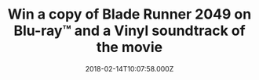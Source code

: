 ---
campaign-uuid: "c-b3bcbdbf-13ee-4cd7-8dd5-6a078e4cadb8"
type: "Preview"
category: "Entertainment"
date: "2018-02-14T10:07:58.000Z"
end-date: "2018-02-20T23:59:00.000Z"
disable-form: false
is_promoted: false
has_entry_page: true
title: "Win a copy of Blade Runner 2049 on Blu-ray™ and a Vinyl soundtrack of the\
  \ movie"
competition-description: "Calling all Ryan Gosling and Ana de Armas lovers. To celebrate\
  \ the Blu-ray™ release of the 8 BAFTA nominations and Academy Award®-nominated director\
  \ Denis Villeneuve, Blade Runner 2049 — we’ve got in our hands the official Blu-ray™\
  and a fantastic Vinyl soundtrack of the movie for one lucky NME reader to win. Featuring\
  \ exclusive bonus content such as behind-the-scenes action, prologues…and many more!\r\
  \n\r\n<br/>Sounds good? You know what to do…"
hero-header: "Win a copy of Blade Runner 2049 on Blu-ray™and a Vinyl soundtrack of\
  \ the movie"
terms-confirmation: "N/A"
banner-img: "https://assets.expresslyapp.com/asset-0ddce3ab-71bf-45c9-a846-c6ed7044719a.jpg"
logo-left-href: "http://nme.com/"
logo-left-image: "https://assets.expresslyapp.com/asset-48ee95da-bf48-42e4-b66e-d645d249e958.jpg"
logo-left-title: "NME"
bg-image-hero: "https://assets.expresslyapp.com/asset-9615bd41-65a5-4085-af32-dcc2b6e49e92.jpg"
bg-image-first: "https://assets.expresslyapp.com/asset-d6a903ca-487c-407d-819f-0ae36d80a7a7.jpg"
bg-image-second: "https://assets.expresslyapp.com/asset-605b9df5-eb9e-4fd8-bf1a-d687184b7645.jpg"
bg-image-third: "https://assets.expresslyapp.com/asset-ababb656-e43d-4f2f-bbe5-4c9f686e6861.jpg"
section1-content: "<p>To celebrate the Blu-ray™ release of Blade Runner 2049, we've\
  \ managed to get our hands on the official Blu-ray™ and a fantastic Vinyl soundtrack\
  \ of the movie for one lucky NME reader to win.</p>\r\n <p>Starring Ryan Gosling\
  \ (La La Land), Harrison Ford (Star Wars Films), and Ana de Armas (War Dogs), this\
  \ new movie unearths a long-buried secret that has the potential to plunge what’\
  s left of society into chaos. </p>"
section2-content: "<p>The sensational Blu-ray™ is packed with full of exclusive bonus\
  \ content including in-depth behind the scenes of the cast and crew including director\
  \ Denis Villeneuve, executive producer Ridley Scott, Harrison Ford and Ryan Gosling\
  \ and three original shorts from directors Shinichiro Watanabe and Luke Scott.</p>\
  \ \r\n<p>This Blade Runner 2049 Blu-ray™ release from Sony Pictures Home Entertainment\
  \ is the best plan for your weekend!</p>"
section3-content: "<p>Enter your details below for a chance to win this Science-Fiction\
  \ Epic movie on Blu-ray™ and a fantastic Vinyl sountrack.</p>\r\n <p>Good luck!</p>"
entry-title: "Win a copy of Blade Runner 2049 on Blu-ray™ and a Vinyl soundtrack"
entry-content: "<p>The Blade Runner 2049 Blu-ray™ release is loaded with additional\
  \ exclusive bonus content for you to get stuck into. <p><p>Enter the draw to win\
  \ by completing the form below before 11.59pm on 20/02/2018.<p>"
has-winner: false
prize-description: "Win a copy of Blade Runner 2049 on Blu-ray™ and a Vinyl soundtrack\
  \ of the movie"
---